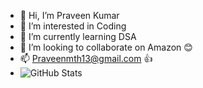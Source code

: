 - 👋 Hi, I’m Praveen Kumar
- 👀 I’m interested in Coding
- 🌱 I’m currently learning DSA
- 💞️ I’m looking to collaborate on Amazon 😊
- 📫 Praveenmth13@gmail.com 👍
- ![GitHub Stats](https://github-readme-stats.vercel.app/api?username=Praveenmth13&theme=onedark)
